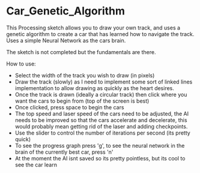 # Car_Genetic_Algorithm
This Processing sketch allows you to draw your own track, and uses a genetic algorithm to create a car that has learned how to navigate the track. Uses a simple Neural Network as the cars brain.

The sketch is not completed but the fundamentals are there.

How to use:
- Select the width of the track you wish to draw (in pixels)
- Draw the track (slowly) as I need to implement some sort of linked lines implementation to allow drawing as quickly as the heart desires.
- Once the track is drawn (ideally a circular track) then click where you want the cars to begin from (top of the screen is best)
- Once clicked, press space to begin the cars
- The top speed and laser speed of the cars need to be adjusted, the AI needs to be improved so that the cars accelerate and decelerate, this would probably mean getting rid of the laser and adding checkpoints.
- Use the slider to control the number of iterations per second (its pretty quick)
- To see the progress graph press 'g', to see the neural network in the brain of the currently best car, press 'n'
- At the moment the AI isnt saved so its pretty pointless, but its cool to see the car learn 
